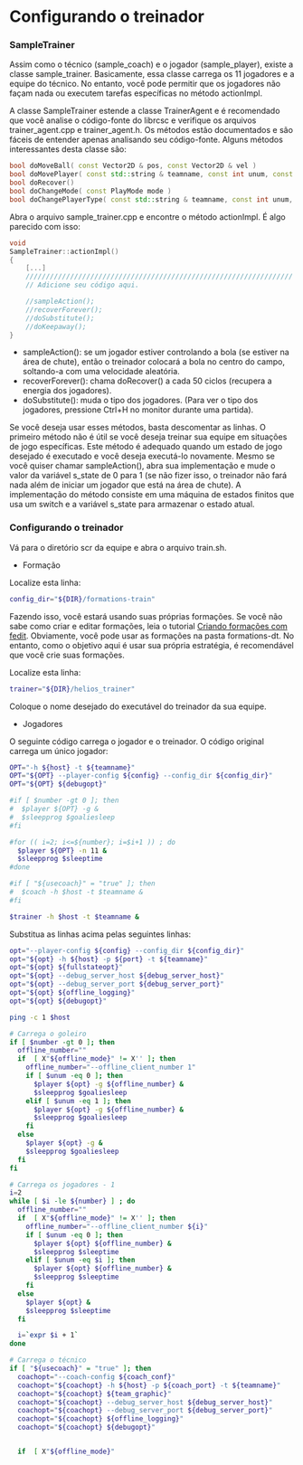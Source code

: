 # Configurando o treinador

### SampleTrainer

Assim como o técnico (sample_coach) e o jogador (sample_player), existe a classe sample_trainer. Basicamente, essa classe carrega os 11 jogadores e a equipe do técnico. No entanto, você pode permitir que os jogadores não façam nada ou executem tarefas específicas no método actionImpl.

A classe SampleTrainer estende a classe TrainerAgent e é recomendado que você analise o código-fonte do librcsc e verifique os arquivos trainer_agent.cpp e trainer_agent.h. Os métodos estão documentados e são fáceis de entender apenas analisando seu código-fonte. Alguns métodos interessantes desta classe são:

```cpp
bool doMoveBall( const Vector2D & pos, const Vector2D & vel )
bool doMovePlayer( const std::string & teamname, const int unum, const Vector2D & pos )
bool doRecover()
bool doChangeMode( const PlayMode mode )
bool doChangePlayerType( const std::string & teamname, const int unum, const int type )
```

Abra o arquivo sample_trainer.cpp e encontre o método actionImpl. É algo parecido com isso:

```cpp
void
SampleTrainer::actionImpl()
{
    [...]
    //////////////////////////////////////////////////////////////////
    // Adicione seu código aqui.

    //sampleAction();
    //recoverForever();
    //doSubstitute();
    //doKeepaway();
}
```

- sampleAction(): se um jogador estiver controlando a bola (se estiver na área de chute), então o treinador colocará a bola no centro do campo, soltando-a com uma velocidade aleatória.
- recoverForever(): chama doRecover() a cada 50 ciclos (recupera a energia dos jogadores).
- doSubstitute(): muda o tipo dos jogadores. (Para ver o tipo dos jogadores, pressione Ctrl+H no monitor durante uma partida).

Se você deseja usar esses métodos, basta descomentar as linhas. O primeiro método não é útil se você deseja treinar sua equipe em situações de jogo específicas. Este método é adequado quando um estado de jogo desejado é executado e você deseja executá-lo novamente.
Mesmo se você quiser chamar sampleAction(), abra sua implementação e mude o valor da variável s_state de 0 para 1 (se não fizer isso, o treinador não fará nada além de iniciar um jogador que está na área de chute).
A implementação do método consiste em uma máquina de estados finitos que usa um switch e a variável s_state para armazenar o estado atual.

### Configurando o treinador

Vá para o diretório scr da equipe e abra o arquivo train.sh.

- Formação

Localize esta linha:
```bash
config_dir="${DIR}/formations-train"
```

Fazendo isso, você estará usando suas próprias formações. Se você não sabe como criar e editar formações, leia o tutorial [Criando formações com fedit](https://github.com/RoboCup2D/tutorial/blob/master/sections/formations-with-fedit.md).
Obviamente, você pode usar as formações na pasta formations-dt. No entanto, como o objetivo aqui é usar sua própria estratégia, é recomendável que você crie suas formações.

Localize esta linha:
```bash
trainer="${DIR}/helios_trainer"
```
Coloque o nome desejado do executável do treinador da sua equipe.

- Jogadores

O seguinte código carrega o jogador e o treinador. O código original carrega um único jogador:
```bash
OPT="-h ${host} -t ${teamname}"
OPT="${OPT} --player-config ${config} --config_dir ${config_dir}"
OPT="${OPT} ${debugopt}"

#if [ $number -gt 0 ]; then
#  $player ${OPT} -g &
#  $sleepprog $goaliesleep
#fi

#for (( i=2; i<=${number}; i=$i+1 )) ; do
  $player ${OPT} -n 11 &
  $sleepprog $sleeptime
#done

#if [ "${usecoach}" = "true" ]; then
#  $coach -h $host -t $teamname &
#fi

$trainer -h $host -t $teamname &
```
Substitua as linhas acima pelas seguintes linhas:

```bash
opt="--player-config ${config} --config_dir ${config_dir}"
opt="${opt} -h ${host} -p ${port} -t ${teamname}"
opt="${opt} ${fullstateopt}"
opt="${opt} --debug_server_host ${debug_server_host}"
opt="${opt} --debug_server_port ${debug_server_port}"
opt="${opt} ${offline_logging}"
opt="${opt} ${debugopt}"

ping -c 1 $host

# Carrega o goleiro
if [ $number -gt 0 ]; then
  offline_number=""
  if  [ X"${offline_mode}" != X'' ]; then
    offline_number="--offline_client_number 1"
    if [ $unum -eq 0 ]; then
      $player ${opt} -g ${offline_number} &
      $sleepprog $goaliesleep
    elif [ $unum -eq 1 ]; then
      $player ${opt} -g ${offline_number} &
      $sleepprog $goaliesleep
    fi
  else
    $player ${opt} -g &
    $sleepprog $goaliesleep
  fi
fi

# Carrega os jogadores - 1
i=2
while [ $i -le ${number} ] ; do
  offline_number=""
  if  [ X"${offline_mode}" != X'' ]; then
    offline_number="--offline_client_number ${i}"
    if [ $unum -eq 0 ]; then
      $player ${opt} ${offline_number} &
      $sleepprog $sleeptime
    elif [ $unum -eq $i ]; then
      $player ${opt} ${offline_number} &
      $sleepprog $sleeptime
    fi
  else
    $player ${opt} &
    $sleepprog $sleeptime
  fi

  i=`expr $i + 1`
done

# Carrega o técnico
if [ "${usecoach}" = "true" ]; then
  coachopt="--coach-config ${coach_conf}"
  coachopt="${coachopt} -h ${host} -p ${coach_port} -t ${teamname}"
  coachopt="${coachopt} ${team_graphic}"
  coachopt="${coachopt} --debug_server_host ${debug_server_host}"
  coachopt="${coachopt} --debug_server_port ${debug_server_port}"
  coachopt="${coachopt} ${offline_logging}"
  coachopt="${coachopt} ${debugopt}"


  if  [ X"${offline_mode}"